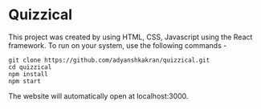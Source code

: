 # Quizzical

This project was created by using HTML, CSS, Javascript using the React framework.
To run on your system, use the following commands - 

```
git clone https://github.com/adyanshkakran/quizzical.git
cd quizzical
npm install
npm start
```
The website will automatically open at localhost:3000.